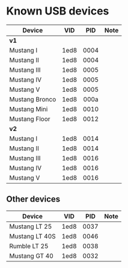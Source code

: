 # Known USB devices

| Device         | VID  | PID  | Note |
|----------------|:----:|:----:|------|
| **v1**         |      |      |      |
| Mustang I      | 1ed8 | 0004 |      |
| Mustang II     | 1ed8 | 0004 |      |
| Mustang III    | 1ed8 | 0005 |      |
| Mustang IV     | 1ed8 | 0005 |      |
| Mustang V      | 1ed8 | 0005 |      |
| Mustang Bronco | 1ed8 | 000a |      |
| Mustang Mini   | 1ed8 | 0010 |      |
| Mustang Floor  | 1ed8 | 0012 |      |
| **v2**         |      |      |      |
| Mustang I      | 1ed8 | 0014 |      |
| Mustang II     | 1ed8 | 0014 |      |
| Mustang III    | 1ed8 | 0016 |      |
| Mustang IV     | 1ed8 | 0016 |      |
| Mustang V      | 1ed8 | 0016 |      |


## Other devices

| Device         | VID  | PID  | Note |
|----------------|:----:|:----:|------|
| Mustang LT 25  | 1ed8 | 0037 |      |
| Mustang LT 40S | 1ed8 | 0046 |      |
| Rumble LT 25   | 1ed8 | 0038 |      |
| Mustang GT 40  | 1ed8 | 0032 |      |
